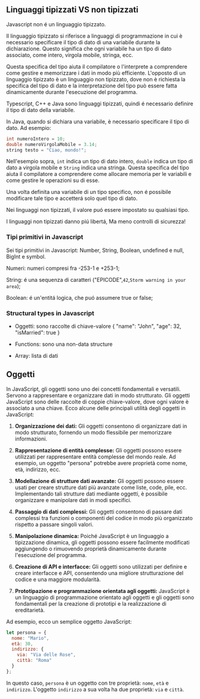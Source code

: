 ## Linguaggi tipizzati VS non tipizzati
Javascript non é un linguaggio tipizzato.

Il linguaggio tipizzato si riferisce a linguaggi di programmazione in cui è necessario specificare il tipo di dato di una variabile durante la dichiarazione. Questo significa che ogni variabile ha un tipo di dato associato, come intero, virgola mobile, stringa, ecc. 

Questa specifica del tipo aiuta il compilatore o l'interprete a comprendere come gestire e memorizzare i dati in modo più efficiente. L'opposto di un linguaggio tipizzato è un linguaggio non tipizzato, dove non è richiesta la specifica del tipo di dato e la interpretazione del tipo può essere fatta dinamicamente durante l'esecuzione del programma.

Typescript, C++ e Java sono linguaggi tipizzati, quindi é necessario definire il tipo di dato della variabile.

In Java, quando si dichiara una variabile, è necessario specificare il tipo di dato. Ad esempio:

```java
int numeroIntero = 10;
double numeroVirgolaMobile = 3.14;
string testo = "Ciao, mondo!";
```

Nell'esempio sopra, `int` indica un tipo di dato intero, `double` indica un tipo di dato a virgola mobile e `String` indica una stringa. Questa specifica del tipo aiuta il compilatore a comprendere come allocare memoria per le variabili e come gestire le operazioni su di esse.

Una volta definita una variabile di un tipo specifico, non é possibile modificare tale tipo e accetterá solo quel tipo di dato.

Nei linguaggi non tipizzati, il valore puó essere impostato su qualsiasi tipo.

I linguaggi non tipizzati danno piú libertá, Ma meno controlli di sicurezza!

### Tipi primitivi in Javascript
Sei tipi primitivi in Javascript: Number, String, Boolean, undefined e null, BigInt e symbol.

Numeri: numeri compresi fra -253-1 e +253-1;

String: é una sequenza di caratteri ("EPICODE",`42`,`Storm warning in your area`);

Boolean: é un'entitá logica, che puó assumere true or false;

### Structural types in Javascript
- Oggetti: sono raccolte di chiave-valore { "name": "John", "age": 32, "isMarried": true }

- Functions: sono una non-data structure

- Array: lista di dati

## Oggetti
In JavaScript, gli oggetti sono uno dei concetti fondamentali e versatili. Servono a rappresentare e organizzare dati in modo strutturato. Gli oggetti JavaScript sono delle raccolte di coppie chiave-valore, dove ogni valore è associato a una chiave. Ecco alcune delle principali utilità degli oggetti in JavaScript:

1. **Organizzazione dei dati:** Gli oggetti consentono di organizzare dati in modo strutturato, fornendo un modo flessibile per memorizzare informazioni.

2. **Rappresentazione di entità complesse:** Gli oggetti possono essere utilizzati per rappresentare entità complesse del mondo reale. Ad esempio, un oggetto "persona" potrebbe avere proprietà come nome, età, indirizzo, ecc.

3. **Modellazione di strutture dati avanzate:** Gli oggetti possono essere usati per creare strutture dati più avanzate come liste, code, pile, ecc. Implementando tali strutture dati mediante oggetti, è possibile organizzare e manipolare dati in modi specifici.

4. **Passaggio di dati complessi:** Gli oggetti consentono di passare dati complessi tra funzioni o componenti del codice in modo più organizzato rispetto a passare singoli valori.

5. **Manipolazione dinamica:** Poiché JavaScript è un linguaggio a tipizzazione dinamica, gli oggetti possono essere facilmente modificati aggiungendo o rimuovendo proprietà dinamicamente durante l'esecuzione del programma.

6. **Creazione di API e interfacce:** Gli oggetti sono utilizzati per definire e creare interfacce e API, consentendo una migliore strutturazione del codice e una maggiore modularità.

7. **Prototipazione e programmazione orientata agli oggetti:** JavaScript è un linguaggio di programmazione orientato agli oggetti e gli oggetti sono fondamentali per la creazione di prototipi e la realizzazione di ereditarietà.

Ad esempio, ecco un semplice oggetto JavaScript:

```javascript
let persona = {
  nome: "Mario",
  età: 30,
  indirizzo: {
    via: "Via delle Rose",
    città: "Roma"
  }
};
```

In questo caso, `persona` è un oggetto con tre proprietà: `nome`, `età` e `indirizzo`. L'oggetto `indirizzo` a sua volta ha due proprietà: `via` e `città`.